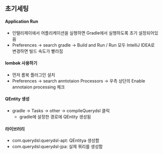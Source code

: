 ## 초기세팅
#### Application Run
- 인텔리제이에서 어플리케이션을 실행하면 Gradle에서 실행하도록 초기 설정되어있음
- Preferences -> search gradle -> Build and Run / Run 모두 IntelliJ IDEA로 변경하면 빌드 속도가 빨라짐
#### lombok 사용하기 
- 먼저 롬북 플러그인 설치 
- Preferences -> search anntotaion Processors -> 우측 상단의 Enable annotaion processing 체크 
#### QEntity 생성
- gradle -> Tasks -> other -> compileQuerydsl 클릭
    - gradle에 설정한 경로에 QEntity 생성됨 
    
#### 라이브러리 
- com.querydsl:querydsl-apt: QEntitya 생성함
- com.querydsl:querydsl-jpa: 실제 쿼리를 생성함  